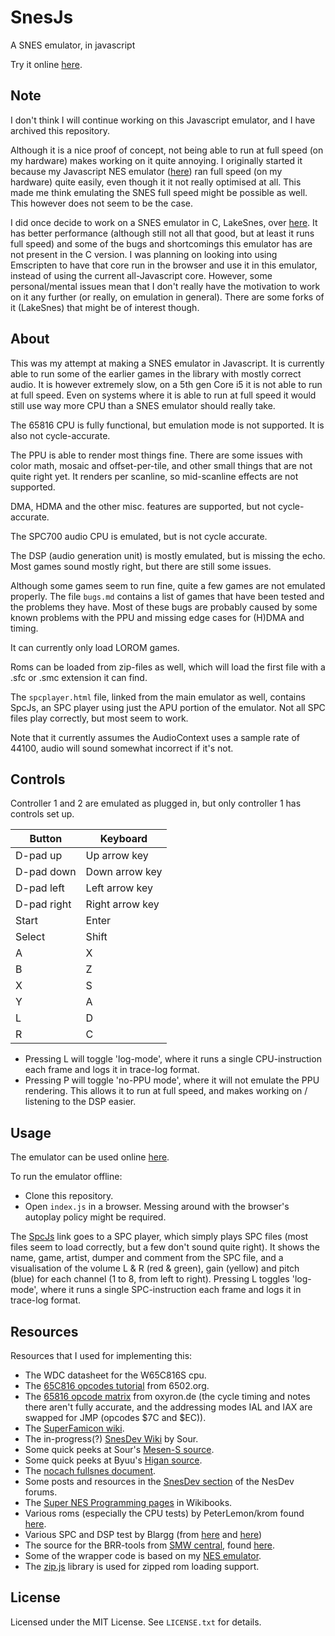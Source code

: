 # SnesJs
A SNES emulator, in javascript

Try it online [here](https://angelo-wf.github.io/SnesJs/).

## Note

I don't think I will continue working on this Javascript emulator, and I have archived this repository.

Although it is a nice proof of concept, not being able to run at full speed (on my hardware) makes working on it quite annoying. I originally started it because my Javascript NES emulator ([here](https://github.com/angelo-wf/NesJs)) ran full speed (on my hardware) quite easily, even though it it not really optimised at all. This made me think emulating the SNES full speed might be possible as well. This however does not seem to be the case.

I did once decide to work on a SNES emulator in C, LakeSnes, over [here](https://github.com/angelo-wf/LakeSnes). It has better performance (although still not all that good, but at least it runs full speed) and some of the bugs and shortcomings this emulator has are not present in the C version. I was planning on looking into using Emscripten to have that core run in the browser and use it in this emulator, instead of using the current all-Javascript core. However, some personal/mental issues mean that I don't really have the motivation to work on it any further (or really, on emulation in general). There are some forks of it (LakeSnes) that might be of interest though.

## About

This was my attempt at making a SNES emulator in Javascript. It is currently able to run some of the earlier games in the library with mostly correct audio. It is however extremely slow, on a 5th gen Core i5 it is not able to run at full speed. Even on systems where it is able to run at full speed it would still use way more CPU than a SNES emulator should really take.

The 65816 CPU is fully functional, but emulation mode is not supported. It is also not cycle-accurate.

The PPU is able to render most things fine. There are some issues with color math, mosaic and offset-per-tile, and other small things that are not quite right yet. It renders per scanline, so mid-scanline effects are not supported.

DMA, HDMA and the other misc. features are supported, but not cycle-accurate.

The SPC700 audio CPU is emulated, but is not cycle accurate.

The DSP (audio generation unit) is mostly emulated, but is missing the echo. Most games sound mostly right, but there are still some issues.

Although some games seem to run fine, quite a few games are not emulated properly. The file `bugs.md` contains a list of games that have been tested and the problems they have. Most of these bugs are probably caused by some known problems with the PPU and missing edge cases for (H)DMA and timing.

It can currently only load LOROM games.

Roms can be loaded from zip-files as well, which will load the first file with a .sfc or .smc extension it can find.

The `spcplayer.html` file, linked from the main emulator as well, contains SpcJs, an SPC player using just the APU portion of the emulator. Not all SPC files play correctly, but most seem to work.

Note that it currently assumes the AudioContext uses a sample rate of 44100, audio will sound somewhat incorrect if it's not.

## Controls

Controller 1 and 2 are emulated as plugged in, but only controller 1 has controls set up.

| Button      | Keyboard        |
| ----------- | --------------- |
| D-pad up    | Up arrow key    |
| D-pad down  | Down arrow key  |
| D-pad left  | Left arrow key  |
| D-pad right | Right arrow key |
| Start       | Enter           |
| Select      | Shift           |
| A           | X               |
| B           | Z               |
| X           | S               |
| Y           | A               |
| L           | D               |
| R           | C               |

- Pressing L will toggle 'log-mode', where it runs a single CPU-instruction each frame and logs it in trace-log format.
- Pressing P will toggle 'no-PPU mode', where it will not emulate the PPU rendering. This allows it to run at full speed, and makes working on / listening to the DSP easier.

## Usage

The emulator can be used online [here](https://angelo-wf.github.io/SnesJs/).

To run the emulator offline:
- Clone this repository.
- Open `index.js` in a browser. Messing around with the browser's autoplay policy might be required.

The [SpcJs](https://angelo-wf.github.io/SnesJs/spcplayer.html) link goes to a SPC player, which simply plays SPC files (most files seem to load correctly, but a few don't sound quite right). It shows the name, game, artist, dumper and comment from the SPC file, and a visualisation of the volume L & R (red & green), gain (yellow) and pitch (blue) for each channel (1 to 8, from left to right). Pressing L toggles 'log-mode', where it runs a single SPC-instruction each frame and logs it in trace-log format.

## Resources

Resources that I used for implementing this:

- The WDC datasheet for the W65C816S cpu.
- The [65C816 opcodes tutorial](http://6502.org/tutorials/65c816opcodes.html) from 6502.org.
- The [65816 opcode matrix](http://www.oxyron.de/html/opcodes816.html) from oxyron.de (the cycle timing and notes there aren't fully accurate, and the addressing modes IAL and IAX are swapped for JMP (opcodes $7C and $EC)).
- The [SuperFamicon wiki](https://wiki.superfamicom.org).
- The in-progress(?) [SnesDev Wiki](https://snesdev.mesen.ca/wiki/index.php?title=Main_Page) by Sour.
- Some quick peeks at Sour's [Mesen-S source](https://github.com/SourMesen/Mesen-S).
- Some quick peeks at Byuu's [Higan source](https://github.com/byuu/higan).
- The [nocach fullsnes document](https://problemkaputt.de/fullsnes.txt).
- Some posts and resources in the [SnesDev section](https://forums.nesdev.com/viewforum.php?f=12) of the NesDev forums.
- The [Super NES Programming pages](https://en.wikibooks.org/wiki/Super_NES_Programming) in Wikibooks.
- Various roms (especially the CPU tests) by PeterLemon/krom found [here](https://github.com/PeterLemon/SNES).
- Various SPC and DSP test by Blargg (from [here](https://forums.nesdev.com/viewtopic.php?f=12&t=10697&p=121027#p121027) and [here](https://forums.nesdev.com/viewtopic.php?f=12&t=18005))
- The source for the BRR-tools from [SMW central](https://www.smwcentral.net), found [here](https://github.com/jimbo1qaz/BRRtools/tree/32-bit-samples).
- Some of the wrapper code is based on my [NES emulator](https://github.com/elzo-d/NesJs).
- The [zip.js](https://gildas-lormeau.github.io/zip.js/) library is used for zipped rom loading support.

## License

Licensed under the MIT License. See `LICENSE.txt` for details.
